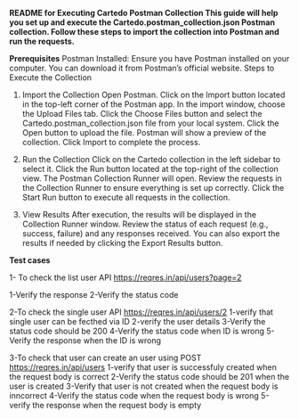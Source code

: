**README for Executing Cartedo Postman Collection
This guide will help you set up and execute the Cartedo.postman_collection.json Postman collection. Follow these steps to import the collection into Postman and run the requests.**

**Prerequisites**
Postman Installed: Ensure you have Postman installed on your computer. You can download it from Postman’s official website.
Steps to Execute the Collection
1. Import the Collection
Open Postman.
Click on the Import button located in the top-left corner of the Postman app.
In the import window, choose the Upload Files tab.
Click the Choose Files button and select the Cartedo.postman_collection.json file from your local system.
Click the Open button to upload the file.
Postman will show a preview of the collection. Click Import to complete the process.

2. Run the Collection
Click on the Cartedo collection in the left sidebar to select it.
Click the Run button located at the top-right of the collection view.
The Postman Collection Runner will open.
Review the requests in the Collection Runner to ensure everything is set up correctly.
Click the Start Run button to execute all requests in the collection.

3. View Results
After execution, the results will be displayed in the Collection Runner window.
Review the status of each request (e.g., success, failure) and any responses received.
You can also export the results if needed by clicking the Export Results button.


**Test cases**

1- To check the list user API  https://reqres.in/api/users?page=2

 1-Verify the response 
 2-Verify the status code



2-To check the single user API https://reqres.in/api/users/2
 1-verify that single user can be fecthed via ID
 2-verify the user details
 3-Verify the status code should be 200
 4-Verify the status code when ID is wrong
 5-Verify the response when the ID is wrong


3-To check that user can create an user using POST https://reqres.in/api/users
 1-verify that user is successfuly created when the request body is correct
 2-Verify the status code should be 201 when the user is created
 3-Verify that user is not created when the request body is inncorrect
 4-Verify the status code when the request body is wrong
 5-verify the response when the request body is empty


